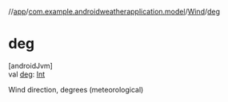 //[app](../../../index.md)/[com.example.androidweatherapplication.model](../index.md)/[Wind](index.md)/[deg](deg.md)

# deg

[androidJvm]\
val [deg](deg.md): [Int](https://kotlinlang.org/api/latest/jvm/stdlib/kotlin/-int/index.html)

Wind direction, degrees (meteorological)
